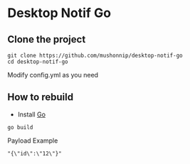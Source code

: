 # Desktop Notif Go

## Clone the project

```
git clone https://github.com/mushonnip/desktop-notif-go
cd desktop-notif-go
```

Modify config.yml as you need

## How to rebuild
- Install [Go](https://go.dev/dl/)

```
go build
```

Payload Example
```
"{\"id\":\"12\"}"
```
